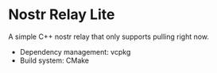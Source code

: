 # Nostr Relay Lite

A simple C++ nostr relay that only supports pulling right now.

- Dependency management: vcpkg
- Build system: CMake